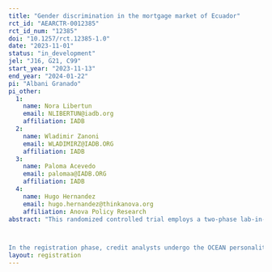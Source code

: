 ```yaml
---
title: "Gender discrimination in the mortgage market of Ecuador"
rct_id: "AEARCTR-0012385"
rct_id_num: "12385"
doi: "10.1257/rct.12385-1.0"
date: "2023-11-01"
status: "in_development"
jel: "J16, G21, C99"
start_year: "2023-11-13"
end_year: "2024-01-22"
pi: "Albani Granado"
pi_other:
  1:
    name: Nora Libertun
    email: NLIBERTUN@iadb.org
    affiliation: IADB
  2:
    name: Wladimir Zanoni
    email: WLADIMIRZ@IADB.ORG
    affiliation: IADB
  3:
    name: Paloma Acevedo
    email: palomaa@IADB.ORG
    affiliation: IADB
  4:
    name: Hugo Hernandez
    email: hugo.hernandez@thinkanova.org
    affiliation: Anova Policy Research
abstract: "This randomized controlled trial employs a two-phase lab-in-the-field experiment to quantify gender-based discrimination in mortgage loan evaluations. Credit analysts will assess 16 randomized, pre-approved applications that vary by gender, age, and marital status. The study focuses on middle-income applicants, as identified by Hernández et al. (2021), particularly targeting those between 30 and 40 years of age. It also accounts for family size and spousal income as potential confounding variables. The research introduces a renegotiation parameter, building upon Amanatullah & Morris (2010), to ascertain the influence of negotiation settings on loan conditions.

In the registration phase, credit analysts undergo the OCEAN personality test, the Rosenberg self-esteem scale, and the Wonderlic psychometric test. These metrics serve as control variables in the subsequent analysis. The evaluation phase involves the appraisal of synthetic applicant profiles, focusing on loan terms and conditions. Utilizing a controlled platform for decision-making, this study aims to contribute nuanced insights into gender discrimination within the mortgage market, thereby enriching the discourse on financial gender equality."
layout: registration
---
```


